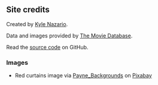 ## Site credits

Created by [Kyle Nazario](https://www.kylenazario.com).

Data and images provided by [The Movie Database](https://www.themoviedb.org/).

Read the [source code](https://github.com/nazariosoftwarellc/oscars.watch) on GitHub.

### Images

- Red curtains image via [Payne_Backgrounds](https://pixabay.com/users/no-longer-here-19203/) on [Pixabay](https://pixabay.com/photos/curtain-material-red-curtain-7702986/)
